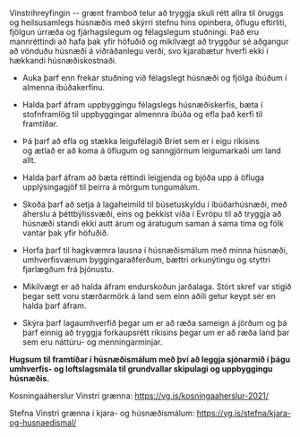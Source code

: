 Vinstrihreyfingin -- grænt framboð telur að tryggja skuli rétt allra til öruggs og heilsusamlegs húsnæðis með skýrri stefnu hins opinbera, öflugu eftirliti, fjölgun úrræða og fjárhagslegum og félagslegum stuðningi. Það eru mannréttindi að hafa þak yfir höfuðið og mikilvægt að tryggður sé aðgangur að vönduðu húsnæði á viðráðanlegu verði, svo kjarabætur hverfi ekki í hækkandi húsnæðiskostnaði.

-   Auka þarf enn frekar stuðning við félagslegt húsnæði og fjölga íbúðum í almenna íbúðakerfinu.

-   Halda þarf áfram uppbyggingu félagslegs húsnæðiskerfis, bæta í stofnframlög til uppbyggingar almennra íbúða og efla það kerfi til framtíðar.

-   Þá þarf að efla og stækka leigufélagið Bríet sem er í eigu ríkisins og ætlað er að koma á öflugum og sanngjörnum leigumarkaði um land allt.

-   Halda þarf áfram að bæta réttindi leigjenda og bjóða upp á öfluga upplýsingagjöf til þeirra á mörgum tungumálum.

-   Skoða þarf að setja á lagaheimild til búsetuskyldu í íbúðarhúsnæði, með áherslu á þéttbýlissvæði, eins og þekkist víða í Evrópu til að tryggja að húsnæði standi ekki autt árum og áratugum saman á sama tíma og fólk vantar þak yfir höfuðið.

-   Horfa þarf til hagkvæmra lausna í húsnæðismálum með minna húsnæði, umhverfisvænum byggingaraðferðum, bættri orkunýtingu og styttri fjarlægðum frá þjónustu.

-   Mikilvægt er að halda áfram endurskoðun jarðalaga. Stórt skref var stigið þegar sett voru stærðarmörk á land sem einn aðili getur keypt sér en halda þarf áfram.

-   Skýra þarf lagaumhverfið þegar um er að ræða sameign á jörðum og þá þarf einnig að tryggja forkaupsrétt ríkisins þegar um er að ræða land þar sem eru náttúru- og menningarminjar.

**Hugsum til framtíðar í húsnæðismálum með því að leggja sjónarmið í þágu umhverfis- og loftslagsmála til grundvallar skipulagi og uppbyggingu húsnæðis.**

Kosningaáherslur Vinstri grænna: https://vg.is/kosningaaherslur-2021/

Stefna Vinstri grænna í kjara- og húsnæðismálum: <https://vg.is/stefna/kjara-og-husnaedismal/>
